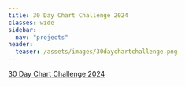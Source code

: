 ```yaml
---
title: 30 Day Chart Challenge 2024
classes: wide
sidebar:
  nav: "projects"
header:
  teaser: /assets/images/30daychartchallenge.png
---
```


[30 Day Chart Challenge 2024](https://github.com/30DayChartChallenge/Edition2024)